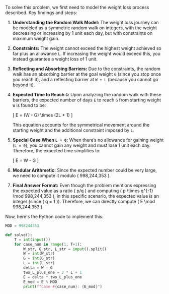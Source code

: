 To solve this problem, we first need to model the weight loss process described. Key findings and steps:

1. **Understanding the Random Walk Model:** The weight loss journey can be modeled as a symmetric random walk on integers, with the weight decreasing or increasing by 1 unit each day, but with constraints on maximum weight gain.

2. **Constraints:** The weight cannot exceed the highest weight achieved so far plus an allowance `L`. If increasing the weight would exceed this, you instead guarantee a weight loss of 1 unit.

3. **Reflecting and Absorbing Barriers:** Due to the constraints, the random walk has an absorbing barrier at the goal weight `G` (since you stop once you reach it), and a reflecting barrier at `W + L` (because you cannot go beyond it).

4. **Expected Time to Reach `G`:** Upon analyzing the random walk with these barriers, the expected number of days `E` to reach `G` from starting weight `W` is found to be:

   \[
   E = (W - G) \times (2L + 1)
   \]

   This equation accounts for the symmetrical movement around the starting weight and the additional constraint imposed by `L`.

5. **Special Case When `L = 0`:** When there’s no allowance for gaining weight (`L = 0`), you cannot gain any weight and must lose 1 unit each day. Therefore, the expected time simplifies to:

   \[
   E = W - G
   \]

6. **Modular Arithmetic:** Since the expected number could be very large, we need to compute it modulo \( 998,244,353 \).

7. **Final Answer Format:** Even though the problem mentions expressing the expected value as a ratio \( p/q \) and computing \( p \times q^{-1} \mod 998,244,353 \), in this specific scenario, the expected value is an integer (since \( q = 1 \)). Therefore, we can directly compute \( E \mod 998,244,353 \).

Now, here's the Python code to implement this:

```python
MOD = 998244353

def solve():
    T = int(input())
    for case_num in range(1, T+1):
        W_str, G_str, L_str = input().split()
        W = int(W_str)
        G = int(G_str)
        L = int(L_str)
        delta = W - G
        two_L_plus_one = 2 * L + 1
        E = delta * two_L_plus_one
        E_mod = E % MOD
        print(f"Case #{case_num}: {E_mod}")
```